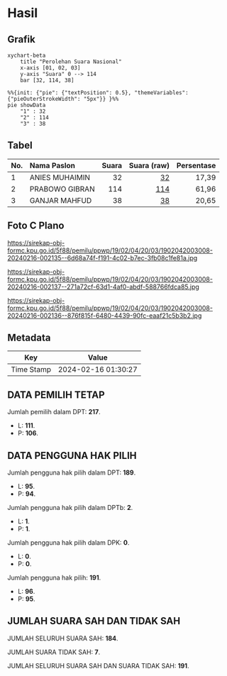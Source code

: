 # Hasil

## Grafik

```mermaid
xychart-beta
    title "Perolehan Suara Nasional"
    x-axis [01, 02, 03]
    y-axis "Suara" 0 --> 114
    bar [32, 114, 38]
```

```mermaid
%%{init: {"pie": {"textPosition": 0.5}, "themeVariables": {"pieOuterStrokeWidth": "5px"}} }%%
pie showData
    "1" : 32
    "2" : 114
    "3" : 38
```

## Tabel

| No. | Nama Paslon    | Suara | Suara (raw) | Persentase |
|:--- |:-------------- | -----:| -----------:| ----------:|
| 1   | ANIES MUHAIMIN | 32    | [32][p-1]   | 17,39      |
| 2   | PRABOWO GIBRAN | 114   | [114][p-2]  | 61,96      |
| 3   | GANJAR MAHFUD  | 38    | [38][p-3]   | 20,65      |


[p-1]: https://github.com/gigit-pemilu/pemilu-2024/blob/main/pilpres/hitung-suara/sub/19-kepulauan-bangka-belitung/sub/02-belitung/sub/04-sijuk/sub/2003-terong/sub/008-tps/sub/paslon-1.txt
[p-2]: https://github.com/gigit-pemilu/pemilu-2024/blob/main/pilpres/hitung-suara/sub/19-kepulauan-bangka-belitung/sub/02-belitung/sub/04-sijuk/sub/2003-terong/sub/008-tps/sub/paslon-2.txt
[p-3]: https://github.com/gigit-pemilu/pemilu-2024/blob/main/pilpres/hitung-suara/sub/19-kepulauan-bangka-belitung/sub/02-belitung/sub/04-sijuk/sub/2003-terong/sub/008-tps/sub/paslon-3.txt

## Foto C Plano

https://sirekap-obj-formc.kpu.go.id/5f88/pemilu/ppwp/19/02/04/20/03/1902042003008-20240216-002135--6d68a74f-f191-4c02-b7ec-3fb08c1fe81a.jpg

https://sirekap-obj-formc.kpu.go.id/5f88/pemilu/ppwp/19/02/04/20/03/1902042003008-20240216-002137--271a72cf-63d1-4af0-abdf-588766fdca85.jpg

https://sirekap-obj-formc.kpu.go.id/5f88/pemilu/ppwp/19/02/04/20/03/1902042003008-20240216-002136--876f815f-6480-4439-90fc-eaaf21c5b3b2.jpg


## Metadata

| Key        | Value               |
| ---------- | ------------------- |
| Time Stamp | 2024-02-16 01:30:27 |


## DATA PEMILIH TETAP

Jumlah pemilih dalam DPT: **217**.
 * L: **111**.
 * P: **106**.

## DATA PENGGUNA HAK PILIH

Jumlah pengguna hak pilih dalam DPT: **189**.
 * L: **95**.
 * P: **94**.

Jumlah pengguna hak pilih dalam DPTb: **2**.
 * L: **1**.
 * P: **1**.

Jumlah pengguna hak pilih dalam DPK: **0**.
 * L: **0**.
 * P: **0**.

Jumlah pengguna hak pilih: **191**.
 * L: **96**.
 * P: **95**.

## JUMLAH SUARA SAH DAN TIDAK SAH

JUMLAH SELURUH SUARA SAH: **184**.

JUMLAH SUARA TIDAK SAH: **7**.

JUMLAH SELURUH SUARA SAH DAN SUARA TIDAK SAH: **191**.


